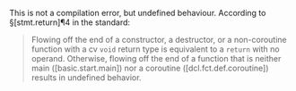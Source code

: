 This is not a compilation error, but undefined behaviour. According to §[stmt.return]¶4 in the standard:

> Flowing off the end of a constructor, a destructor, or a non-coroutine function with a cv `void` return type is equivalent to a `return` with no operand. Otherwise, flowing off the end of a function that is neither main ([basic.start.main]) nor a coroutine ([dcl.fct.def.coroutine]) results in undefined behavior.